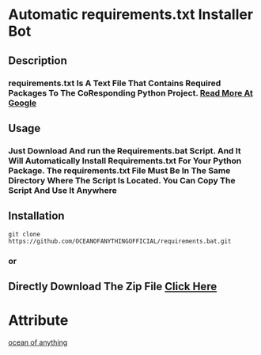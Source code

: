 # Automatic requirements.txt Installer Bot
## Description
### requirements.txt Is A Text File That Contains Required Packages To The CoResponding Python Project. [Read More At Google](https://www.google.com/search?q=What%20Is%20requirements.txt%20In%20Python)
## Usage
### Just Download And run the Requirements.bat Script. And It Will Automatically Install Requirements.txt For Your Python Package. The requirements.txt File Must Be In The Same Directory Where The Script Is Located. You Can Copy The Script And Use It Anywhere
## Installation
```shell
git clone https://github.com/OCEANOFANYTHINGOFFICIAL/requirements.bat.git
```
### or
## Directly Download The Zip File [Click Here](https://github.com/OCEANOFANYTHINGOFFICIAL/requirements.bat/archive/refs/heads/main.zip)
# Attribute
[ocean of anything](https://oceanofanythingg.blogspot.com)

